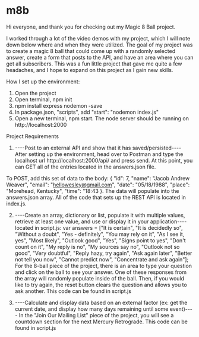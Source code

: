 # m8b

Hi everyone, and thank you for checking out my Magic 8 Ball project.

I worked through a lot of the video demos with my project, which I will note down below where and when they were utilized. The goal of my project was to create a magic 8 ball that could come up with a randomly selected answer, create a form that posts to the API, and have an area where you can get all subscribers. This was a fun little project that gave me quite a few headaches, and I hope to expand on this project as I gain new skills.

How I set up the environment:

1. Open the project
2. Open terminal, npm init
3. npm install express nodemon -save
4. In package.json, "scripts", add "start": "nodemon index.js"
5. Open a new terminal, npm start. The node server should be running on http://localhost:2000


Project Requirements 

1. ----Post to an external API and show that it has saved/persisted---- 
After setting up the environment, head over to Postman and type the localhost url http://localhost:2000/api/ and press send. At this point, you can GET all of the entries located in the answers.json file.

To POST, add this set of data to the body: { "id": 7, "name": "Jacob Andrew Weaver", "email": "hellowesley@gmail.com", "date": "05/18/1988", "place": "Morehead, Kentucky", "time": "18:43 }. The data will populate into the answers.json array. All of the code that sets up the REST API is located in index.js.

2. ----Create an array, dictionary or list, populate it with multiple values, retrieve at least one value, and use or display it in your application----
located in script.js:
var answers = ["It is certain", 
  "It is decidedly so", 
  "Without a doubt", 
  "Yes - definitely",
  "You may rely on it", 
  "As I see it, yes", 
  "Most likely", 
  "Outlook good", 
  "Yes", "Signs point to yes",
  "Don't count on it", 
  "My reply is no",
  "My sources say no", 
  "Outlook not so good",
  "Very doubtful", 
  "Reply hazy, try again", 
  "Ask again later", 
  "Better not tell you now",
  "Cannot predict now", 
  "Concentrate and ask again"];
  For the 8-ball piece of the project, there is an area to type your question and click on the ball to see your answer. One of these responses from the array will randomly populate inside of the ball. Then, if you would like to try again, the reset button clears the question and allows you to ask another. This code can be found in script.js
  
  3. ----Calculate and display data based on an external factor (ex: get the current date, and display how many days remaining until some event)----
 In the "Join Our Mailing List" piece of the project, you will see a countdown section for the next Mercury Retrograde. This code can be found in script.js
